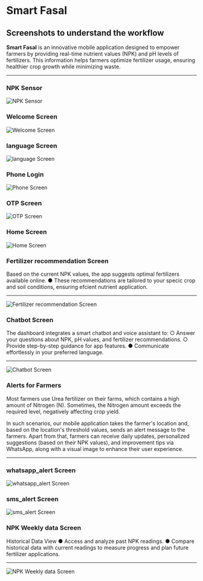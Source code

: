 # Smart Fasal 

## Screenshots to understand the workflow

**Smart Fasal** is an innovative mobile application designed to empower farmers by providing real-time nutrient values (NPK) and pH levels of fertilizers. This information helps farmers optimize fertilizer usage, ensuring healthier crop growth while minimizing waste.

---

### NPK Sensor 
![NPK Sensor](assets/appimages/npk_sensor_kit.png)

### Welcome Screen
![Welcome Screen](assets/appimages/welcome_screen.png)

### language Screen
![language Screen](assets/appimages/language.png)

### Phone Login
![Phone Screen](assets/appimages/phonelogin.png)
### OTP Screen
![OTP Screen](assets/appimages/otp.png)
### Home Screen
![Home Screen](assets/appimages/homescreen.png)

### Fertilizer recommendation Screen

Based on the current NPK values, the app suggests optimal fertilizers
available online.
● These recommendations are tailored to your specic crop and soil
conditions, ensuring efcient nutrient application.

---
![Fertilizer recommendation Screen](assets/appimages/fertilizerrecomm.png)



### Chatbot Screen

The dashboard integrates a smart chatbot and voice assistant to:
○ Answer your questions about NPK, pH values, and fertilizer
recommendations.
○ Provide step-by-step guidance for app features.
● Communicate effortlessly in your preferred language.


---

![Chatbot Screen](assets/appimages/chatbot.png)

### Alerts for Farmers

Most farmers use Urea fertilizer on their farms, which contains a high amount of Nitrogen (N). Sometimes, the Nitrogen amount exceeds the required level, negatively affecting crop yield. 

In such scenarios, our mobile application takes the farmer's location and, based on the location's threshold values, sends an alert message to the farmers. Apart from that, farmers can receive daily updates, personalized suggestions (based on their NPK values), and improvement tips via WhatsApp, along with a visual image to enhance their user experience.

---

### whatsapp_alert Screen
![whatsapp_alert Screen](assets/appimages/whatsapp_alert.png)

### sms_alert Screen
![sms_alert Screen](assets/appimages/sms_alert.png)

### NPK Weekly data Screen

Historical Data View
● Access and analyze past NPK readings.
● Compare historical data with current readings to measure progress and
plan future fertilizer applications.


---
![NPK Weekly data Screen](assets/appimages/npk_weeklyData.png)

